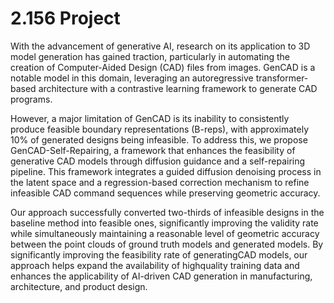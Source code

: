 # 2.156 Project
With the advancement of generative AI, research on its application to 3D model generation has gained traction, particularly in automating the creation of Computer-Aided Design (CAD) files from images. GenCAD is a notable model in this domain, leveraging an autoregressive transformer-based architecture with a contrastive learning framework to generate CAD programs. 

However, a major limitation of GenCAD is its inability to consistently produce feasible boundary representations (B-reps), with approximately 10% of generated designs being infeasible. To address this, we propose GenCAD-Self-Repairing, a framework that enhances the feasibility of generative CAD models through diffusion guidance and a self-repairing pipeline. This framework integrates a guided diffusion denoising process in the latent space and a regression-based correction mechanism to refine infeasible CAD command sequences while preserving geometric accuracy.

Our approach successfully converted two-thirds of infeasible designs in the baseline method into feasible ones, significantly improving the validity rate while simultaneously maintaining a reasonable level of geometric accuracy between the point clouds of ground truth models and generated models. By significantly improving the feasibility rate of generatingCAD models, our approach helps expand the availability of highquality training data and enhances the applicability of AI-driven CAD generation in manufacturing, architecture, and product design.